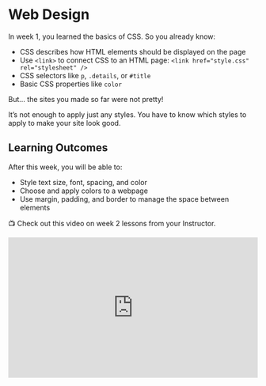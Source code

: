 # Web Design

In week 1, you learned the basics of CSS. So you already know:

- CSS describes how HTML elements should be displayed on the page
- Use `<link>` to connect CSS to an HTML page: `<link href="style.css" rel="stylesheet" />`
- CSS selectors like `p`, `.details`, or `#title`
- Basic CSS properties like `color`

But... the sites you made so far were not pretty!

It’s not enough to apply just any styles. You have to know which styles to apply to make your site look good.

## Learning Outcomes

After this week, you will be able to:

- Style text size, font, spacing, and color
- Choose and apply colors to a webpage
- Use margin, padding, and border to manage the space between elements

<aside>

📺 Check out this video on week 2 lessons from your Instructor.

</aside>

<div style="position: relative; padding-bottom: 56.25%; height: 0;"><iframe src="https://www.youtube.com/embed/DWiSbM62QbA" title="CSS Colors" frameborder="0" webkitallowfullscreen mozallowfullscreen allowfullscreen style="position: absolute; top: 0; left: 0; width: 100%; height: 100%;"></iframe></div>

